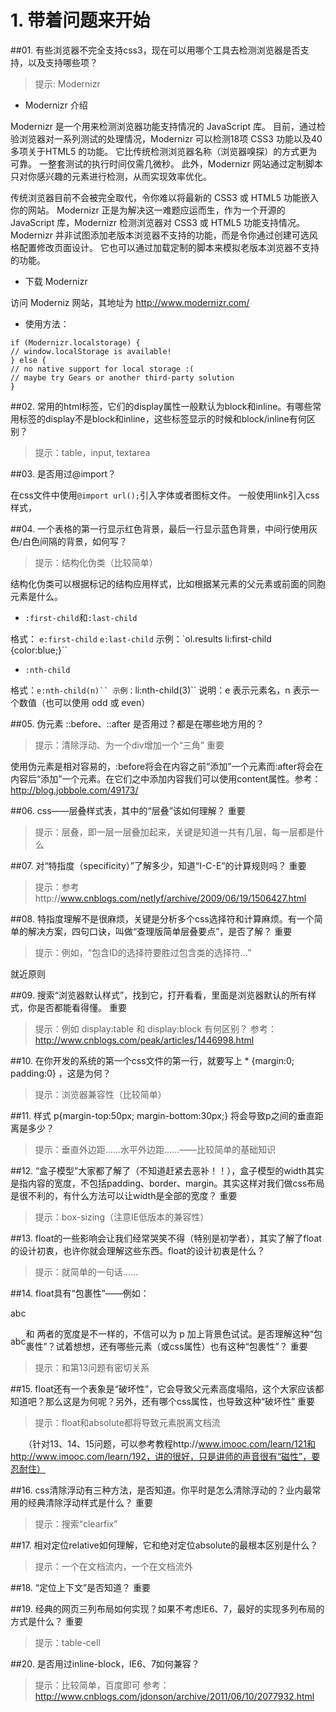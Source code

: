 # 1. 带着问题来开始

##01. 有些浏览器不完全支持css3，现在可以用哪个工具去检测浏览器是否支持，以及支持哪些项？

>提示: Modernizr

+ Modernizr 介绍

Modernizr 是一个用来检测浏览器功能支持情况的 JavaScript 库。 目前，通过检验浏览器对一系列测试的处理情况，Modernizr 可以检测18项 CSS3 功能以及40多项关于HTML5 的功能。 它比传统检测浏览器名称（浏览器嗅探）的方式更为可靠。 一整套测试的执行时间仅需几微秒。 此外，Modernizr 网站通过定制脚本只对你感兴趣的元素进行检测，从而实现效率优化。

传统浏览器目前不会被完全取代，令你难以将最新的 CSS3 或 HTML5 功能嵌入你的网站。 Modernizr 正是为解决这一难题应运而生，作为一个开源的 JavaScript 库，Modernizr 检测浏览器对 CSS3 或 HTML5 功能支持情况。 Modernizr 并非试图添加老版本浏览器不支持的功能，而是令你通过创建可选风格配置修改页面设计。 它也可以通过加载定制的脚本来模拟老版本浏览器不支持的功能。

+ 下载 Modernizr

访问 Moderniz 网站，其地址为 http://www.modernizr.com/ 

+ 使用方法：
```
if (Modernizr.localstorage) {
// window.localStorage is available!
} else {
// no native support for local storage :(
// maybe try Gears or another third-party solution
}
```

##02. 常用的html标签，它们的display属性一般默认为block和inline。有哪些常用标签的display不是block和inline，这些标签显示的时候和block/inline有何区别？

>提示：table，input, textarea

##03. 是否用过@import？

在css文件中使用`@import url();`引入字体或者图标文件。
一般使用link引入css样式，

##04. 一个表格的第一行显示红色背景，最后一行显示蓝色背景，中间行使用灰色/白色间隔的背景，如何写？

>提示：结构化伪类（比较简单）

结构化伪类可以根据标记的结构应用样式，比如根据某元素的父元素或前面的同胞元素是什么。

+ `:first-child`和`:last-child`

格式：
`e:first-child`
`e:last-child`
示例：`ol.results li:first-child {color:blue;}``

+ `:nth-child`

格式：`e:nth-child(n)``
示例：`li:nth-child(3)``
说明：e 表示元素名，n 表示一个数值（也可以使用 odd 或 even）

##05. 伪元素 ::before、::after 是否用过？都是在哪些地方用的？

> 提示：清除浮动、为一个div增加一个“三角”  重要 

使用伪元素是相对容易的，:before将会在内容之前“添加”一个元素而:after将会在内容后“添加”一个元素。在它们之中添加内容我们可以使用content属性。参考：http://blog.jobbole.com/49173/

##06. css——层叠样式表，其中的“层叠”该如何理解？  重要 

>提示：层叠，即一层一层叠加起来，关键是知道一共有几层，每一层都是什么

##07. 对“特指度（specificity）”了解多少，知道“I-C-E”的计算规则吗？  重要 

>提示：参考http://www.cnblogs.com/netlyf/archive/2009/06/19/1506427.html

##08. 特指度理解不是很麻烦，关键是分析多个css选择符和计算麻烦。有一个简单的解决方案，四句口诀，叫做“查理版简单层叠要点”，是否了解？  重要 

>提示：例如，“包含ID的选择符要胜过包含类的选择符...”

就近原则

##09. 搜索“浏览器默认样式”，找到它，打开看看，里面是浏览器默认的所有样式，你是否都能看得懂。 重要 

>提示：例如 display:table 和 display:block 有何区别？
参考：http://www.cnblogs.com/peak/articles/1446998.html

##10. 在你开发的系统的第一个css文件的第一行，就要写上 * {margin:0; padding:0} ，这是为何？

>提示：浏览器兼容性（比较简单）

##11. 样式 p{margin-top:50px; margin-bottom:30px;} 将会导致p之间的垂直距离是多少？

>提示：垂直外边距……水平外边距……——比较简单的基础知识

##12. “盒子模型”大家都了解了（不知道赶紧去恶补！！），盒子模型的width其实是指内容的宽度，不包括padding、border、margin。其实这样对我们做css布局是很不利的，有什么方法可以让width是全部的宽度？  重要 

>提示：box-sizing（注意IE低版本的兼容性）

##13. float的一些影响会让我们经常哭笑不得（特别是初学者），其实了解了float的设计初衷，也许你就会理解这些东西。float的设计初衷是什么？

>提示：就简单的一句话……

##14. float具有“包裹性”——例如：<p>abc</p> 和 <p style='float:left'>abc</p> 两者的宽度是不一样的，不信可以为 p 加上背景色试试。是否理解这种“包裹性”？试着想想，还有哪些元素（或css属性）也有这种“包裹性”？  重要 

>提示：和第13问题有密切关系

##15. float还有一个表象是“破坏性”，它会导致父元素高度塌陷，这个大家应该都知道吧？那么这是为何呢？另外，还有哪个css属性，也导致这种“破坏性”   重要 

>提示：float和absolute都将导致元素脱离文档流

　　（针对13、14、15问题，可以参考教程http://www.imooc.com/learn/121和http://www.imooc.com/learn/192，讲的很好，只是讲师的声音很有“磁性”，要忍耐住）

##16. css清除浮动有三种方法，是否知道。你平时是怎么清除浮动的？业内最常用的经典清除浮动样式是什么？ 重要 

>提示：搜索“clearfix”

##17. 相对定位relative如何理解，它和绝对定位absolute的最根本区别是什么？

>提示：一个在文档流内，一个在文档流外

##18. “定位上下文”是否知道？ 重要 

##19. 经典的网页三列布局如何实现？如果不考虑IE6、7，最好的实现多列布局的方式是什么？ 重要 

>提示：table-cell

##20. 是否用过inline-block，IE6、7如何兼容？

>提示：比较简单，百度即可
参考：http://www.cnblogs.com/jdonson/archive/2011/06/10/2077932.html